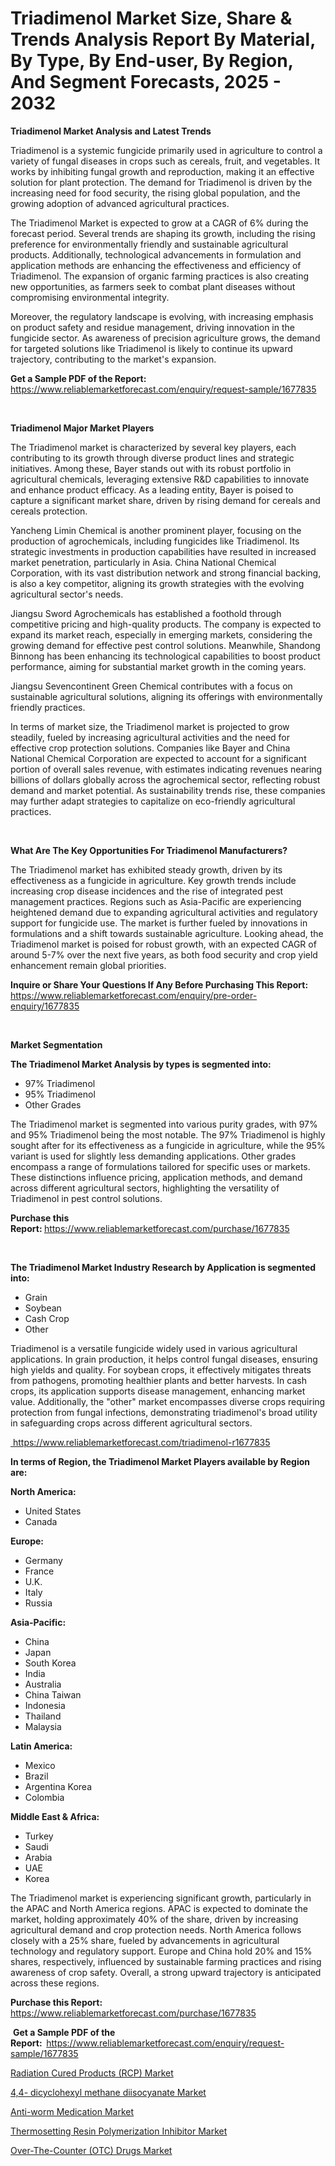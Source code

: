 <p><h1>Triadimenol Market Size, Share & Trends Analysis Report By Material, By Type, By End-user, By Region, And Segment Forecasts, 2025 - 2032</h1></p><p><strong>Triadimenol Market Analysis and Latest Trends</strong></p>
<p><p>Triadimenol is a systemic fungicide primarily used in agriculture to control a variety of fungal diseases in crops such as cereals, fruit, and vegetables. It works by inhibiting fungal growth and reproduction, making it an effective solution for plant protection. The demand for Triadimenol is driven by the increasing need for food security, the rising global population, and the growing adoption of advanced agricultural practices.</p><p>The Triadimenol Market is expected to grow at a CAGR of 6% during the forecast period. Several trends are shaping its growth, including the rising preference for environmentally friendly and sustainable agricultural products. Additionally, technological advancements in formulation and application methods are enhancing the effectiveness and efficiency of Triadimenol. The expansion of organic farming practices is also creating new opportunities, as farmers seek to combat plant diseases without compromising environmental integrity.</p><p>Moreover, the regulatory landscape is evolving, with increasing emphasis on product safety and residue management, driving innovation in the fungicide sector. As awareness of precision agriculture grows, the demand for targeted solutions like Triadimenol is likely to continue its upward trajectory, contributing to the market's expansion.</p></p>
<p><strong>Get a Sample PDF of the Report:&nbsp;</strong> <a href="https://www.reliablemarketforecast.com/enquiry/request-sample/1677835?utm_campaign=1834&utm_medium=2&utm_source=Github&utm_content=ia&utm_term=25032025&utm_id=triadimenol">https://www.reliablemarketforecast.com/enquiry/request-sample/1677835</a></p>
<p>&nbsp;</p>
<p><strong>Triadimenol Major Market Players</strong></p>
<p><p>The Triadimenol market is characterized by several key players, each contributing to its growth through diverse product lines and strategic initiatives. Among these, Bayer stands out with its robust portfolio in agricultural chemicals, leveraging extensive R&D capabilities to innovate and enhance product efficacy. As a leading entity, Bayer is poised to capture a significant market share, driven by rising demand for cereals and cereals protection.</p><p>Yancheng Limin Chemical is another prominent player, focusing on the production of agrochemicals, including fungicides like Triadimenol. Its strategic investments in production capabilities have resulted in increased market penetration, particularly in Asia. China National Chemical Corporation, with its vast distribution network and strong financial backing, is also a key competitor, aligning its growth strategies with the evolving agricultural sector's needs.</p><p>Jiangsu Sword Agrochemicals has established a foothold through competitive pricing and high-quality products. The company is expected to expand its market reach, especially in emerging markets, considering the growing demand for effective pest control solutions. Meanwhile, Shandong Binnong has been enhancing its technological capabilities to boost product performance, aiming for substantial market growth in the coming years.</p><p>Jiangsu Sevencontinent Green Chemical contributes with a focus on sustainable agricultural solutions, aligning its offerings with environmentally friendly practices.</p><p>In terms of market size, the Triadimenol market is projected to grow steadily, fueled by increasing agricultural activities and the need for effective crop protection solutions. Companies like Bayer and China National Chemical Corporation are expected to account for a significant portion of overall sales revenue, with estimates indicating revenues nearing billions of dollars globally across the agrochemical sector, reflecting robust demand and market potential. As sustainability trends rise, these companies may further adapt strategies to capitalize on eco-friendly agricultural practices.</p></p>
<p>&nbsp;</p>
<p><strong>What Are The Key Opportunities For Triadimenol Manufacturers?</strong></p>
<p><p>The Triadimenol market has exhibited steady growth, driven by its effectiveness as a fungicide in agriculture. Key growth trends include increasing crop disease incidences and the rise of integrated pest management practices. Regions such as Asia-Pacific are experiencing heightened demand due to expanding agricultural activities and regulatory support for fungicide use. The market is further fueled by innovations in formulations and a shift towards sustainable agriculture. Looking ahead, the Triadimenol market is poised for robust growth, with an expected CAGR of around 5-7% over the next five years, as both food security and crop yield enhancement remain global priorities.</p></p>
<p><strong>Inquire or Share Your Questions If Any Before Purchasing This Report:</strong> <a href="https://www.reliablemarketforecast.com/enquiry/pre-order-enquiry/1677835?utm_campaign=1834&utm_medium=2&utm_source=Github&utm_content=ia&utm_term=25032025&utm_id=triadimenol">https://www.reliablemarketforecast.com/enquiry/pre-order-enquiry/1677835</a></p>
<p>&nbsp;</p>
<p><strong>Market Segmentation</strong></p>
<p><strong>The Triadimenol Market Analysis by types is segmented into:</strong></p>
<p><ul><li>97% Triadimenol</li><li>95% Triadimenol</li><li>Other Grades</li></ul></p>
<p><p>The Triadimenol market is segmented into various purity grades, with 97% and 95% Triadimenol being the most notable. The 97% Triadimenol is highly sought after for its effectiveness as a fungicide in agriculture, while the 95% variant is used for slightly less demanding applications. Other grades encompass a range of formulations tailored for specific uses or markets. These distinctions influence pricing, application methods, and demand across different agricultural sectors, highlighting the versatility of Triadimenol in pest control solutions.</p></p>
<p><strong>Purchase this Report:&nbsp;</strong><a href="https://www.reliablemarketforecast.com/purchase/1677835?utm_campaign=1834&utm_medium=2&utm_source=Github&utm_content=ia&utm_term=25032025&utm_id=triadimenol">https://www.reliablemarketforecast.com/purchase/1677835</a></p>
<p>&nbsp;</p>
<p><strong>The Triadimenol Market Industry Research by Application is segmented into:</strong></p>
<p><ul><li>Grain</li><li>Soybean</li><li>Cash Crop</li><li>Other</li></ul></p>
<p><p>Triadimenol is a versatile fungicide widely used in various agricultural applications. In grain production, it helps control fungal diseases, ensuring high yields and quality. For soybean crops, it effectively mitigates threats from pathogens, promoting healthier plants and better harvests. In cash crops, its application supports disease management, enhancing market value. Additionally, the "other" market encompasses diverse crops requiring protection from fungal infections, demonstrating triadimenol's broad utility in safeguarding crops across different agricultural sectors.</p></p>
<p><a href="https://www.reliablemarketforecast.com/triadimenol-r1677835?utm_campaign=1834&utm_medium=2&utm_source=Github&utm_content=ia&utm_term=25032025&utm_id=triadimenol">&nbsp;https://www.reliablemarketforecast.com/triadimenol-r1677835</a></p>
<p><strong>In terms of Region, the Triadimenol Market Players available by Region are:</strong></p>
<p>
    <p> <strong> North America: </strong>
        <ul>
            <li>United States</li>
            <li>Canada</li>
        </ul>
        </p> 
    <p> <strong> Europe: </strong>
        <ul>
            <li>Germany</li>
            <li>France</li>
            <li>U.K.</li>
            <li>Italy</li>
            <li>Russia</li>
        </ul>
        </p> 
    <p> <strong> Asia-Pacific: </strong>
        <ul>
            <li>China</li>
            <li>Japan</li>
            <li>South Korea</li>
            <li>India</li>
            <li>Australia</li>
            <li>China Taiwan</li>
            <li>Indonesia</li>
            <li>Thailand</li>
            <li>Malaysia</li>
        </ul>
        </p> 
    <p> <strong> Latin America: </strong>
        <ul>
            <li>Mexico</li>
            <li>Brazil</li>
            <li>Argentina Korea</li>
            <li>Colombia</li>
        </ul>
        </p> 
    <p> <strong> Middle East & Africa: </strong>
        <ul>
            <li>Turkey</li>
            <li>Saudi</li>
            <li>Arabia</li>
            <li>UAE</li>
            <li>Korea</li>
        </ul>
    </p>
    </p>
<p><p>The Triadimenol market is experiencing significant growth, particularly in the APAC and North America regions. APAC is expected to dominate the market, holding approximately 40% of the share, driven by increasing agricultural demand and crop protection needs. North America follows closely with a 25% share, fueled by advancements in agricultural technology and regulatory support. Europe and China hold 20% and 15% shares, respectively, influenced by sustainable farming practices and rising awareness of crop safety. Overall, a strong upward trajectory is anticipated across these regions.</p></p>
<p><strong>Purchase this Report: </strong><a href="https://www.reliablemarketforecast.com/purchase/1677835?utm_campaign=1834&utm_medium=2&utm_source=Github&utm_content=ia&utm_term=25032025&utm_id=triadimenol">https://www.reliablemarketforecast.com/purchase/1677835</a></p>
<p>&nbsp;<strong>Get a Sample PDF of the Report:&nbsp;&nbsp;</strong><a href="https://www.reliablemarketforecast.com/enquiry/request-sample/1677835?utm_campaign=1834&utm_medium=2&utm_source=Github&utm_content=ia&utm_term=25032025&utm_id=triadimenol">https://www.reliablemarketforecast.com/enquiry/request-sample/1677835</a></p>
<p><strong></strong></p>
<p><p><a href="https://github.com/tigoryemm/Market-Research-Report-List-1/blob/main/radiation-cured-products-rcp-market.md?utm_campaign=1834&utm_medium=2&utm_source=Github&utm_content=ia&utm_term=25032025&utm_id=triadimenol">Radiation Cured Products (RCP) Market</a></p><p><a href="https://github.com/viohlbrenksf/Market-Research-Report-List-1/blob/main/44-dicyclohexyl-methane-diisocyanate-market.md?utm_campaign=1834&utm_medium=2&utm_source=Github&utm_content=ia&utm_term=25032025&utm_id=triadimenol">4,4- dicyclohexyl methane diisocyanate Market</a></p><p><a href="https://github.com/landtmman/Market-Research-Report-List-1/blob/main/anti-worm-medication-market.md?utm_campaign=1834&utm_medium=2&utm_source=Github&utm_content=ia&utm_term=25032025&utm_id=triadimenol">Anti-worm Medication Market</a></p><p><a href="https://github.com/djoeamakeh/Market-Research-Report-List-1/blob/main/thermosetting-resin-polymerization-inhibitor-market.md?utm_campaign=1834&utm_medium=2&utm_source=Github&utm_content=ia&utm_term=25032025&utm_id=triadimenol">Thermosetting Resin Polymerization Inhibitor Market</a></p><p><a href="https://github.com/keehnkaesssi/Market-Research-Report-List-1/blob/main/over-the-counter-otc-drugs-market.md?utm_campaign=1834&utm_medium=2&utm_source=Github&utm_content=ia&utm_term=25032025&utm_id=triadimenol">Over-The-Counter (OTC) Drugs Market</a></p></p>